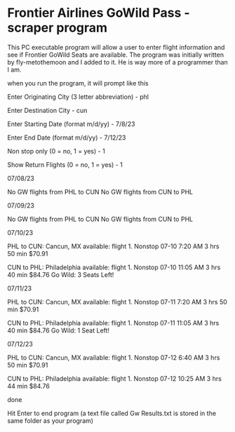 # Frontier Airlines GoWild Pass - scraper program

This PC executable program will allow a user to enter flight information and see if Frontier GoWild Seats are available.
The program was initially written by fly-metothemoon and I added to it. He is way more of a programmer than I am.


when you run the program, it will prompt like this

Enter Originating City (3 letter abbreviation) - phl

Enter Destination City - cun

Enter Starting Date (format m/d/yy) - 7/8/23

Enter End Date (format m/d/yy) - 7/12/23

Non stop only  (0 = no, 1 = yes) - 1

Show Return Flights  (0 = no, 1 = yes) - 1


07/08/23

No GW flights from PHL to CUN
No GW flights from CUN to PHL

07/09/23

No GW flights from PHL to CUN
No GW flights from CUN to PHL

07/10/23

PHL to CUN: Cancun, MX available:
flight 1. Nonstop   07-10 7:20 AM 3 hrs 50 min $70.91

CUN to PHL: Philadelphia available:
flight 1. Nonstop   07-10 11:05 AM 3 hrs 40 min $84.76
Go Wild: 3 Seats Left!


07/11/23

PHL to CUN: Cancun, MX available:
flight 1. Nonstop   07-11 7:20 AM 3 hrs 50 min $70.91

CUN to PHL: Philadelphia available:
flight 1. Nonstop   07-11 11:05 AM 3 hrs 40 min $84.76
Go Wild: 1 Seat Left!


07/12/23

PHL to CUN: Cancun, MX available:
flight 1. Nonstop   07-12 6:40 AM 3 hrs 50 min $70.91

CUN to PHL: Philadelphia available:
flight 1. Nonstop   07-12 10:25 AM 3 hrs 44 min $84.76

done

Hit Enter to end program (a text file called Gw Results.txt is stored in the same folder as your program)

